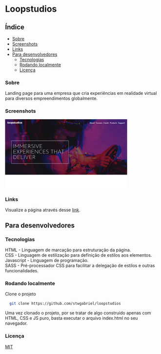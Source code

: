 
# Loopstudios

## Índice

- [Sobre](#sobre)
- [Screenshots](#screenshots)
- [Links](#links)
- [Para desenvolvedores](#para-desenvolvedores)
  - [Tecnologias](#tecnologias) 
  - [Rodando localmente](#rodando-localmente)
  - [Licença](#licença)
  
### Sobre

Landing page para uma empresa que cria experiências em realidade virtual para diversos empreendimentos globalmente.

### Screenshots

<div>
  <img src="src/assets/images/screenshoot.jpg" width="400" />
</div>

### Links

Visualize a página através desse [link](https://stwgabriel.github.io/loopstudios/).


## Para desenvolvedores

### Tecnologias

HTML - Linguagem de marcação para estruturação da página. <br />
CSS - Linguagem de estilização para definição de estilos aos elementos. <br />
Javascript - Linguagem de programação. <br />
SASS - Pré-processador CSS para facilitar a delegação de estilos e outras funcionalidades. <br />

### Rodando localmente

Clone o projeto

```bash
  git clone https://github.com/stwgabriel/loopstudios
```

Uma vez clonado o projeto, por se tratar de algo construído apenas com HTML, CSS e JS puro, basta executar o arquivo index.html no seu navegador.

### Licença

[MIT](https://choosealicense.com/licenses/mit/)
